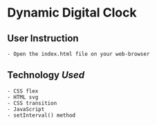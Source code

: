 # Dynamic Digital Clock
## User Instruction
	- Open the index.html file on your web-browser
## Technology *Used*
	- CSS flex
	- HTML svg
	- CSS transition
	- JavaScript
	- setInterval() method
